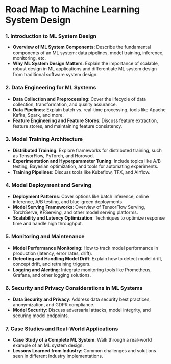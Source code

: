 # Road Map to Machine Learning System Design

### 1. **Introduction to ML System Design**
   - **Overview of ML System Components**: Describe the fundamental components of an ML system: data pipelines, model training, inference, monitoring, etc.
   - **Why ML System Design Matters**: Explain the importance of scalable, robust design in ML applications and differentiate ML system design from traditional software system design.

### 2. **Data Engineering for ML Systems**
   - **Data Collection and Preprocessing**: Cover the lifecycle of data collection, transformation, and quality assurance.
   - **Data Pipelines**: Explain batch vs. real-time processing, tools like Apache Kafka, Spark, and more.
   - **Feature Engineering and Feature Stores**: Discuss feature extraction, feature stores, and maintaining feature consistency.

### 3. **Model Training Architecture**
   - **Distributed Training**: Explore frameworks for distributed training, such as TensorFlow, PyTorch, and Horovod.
   - **Experimentation and Hyperparameter Tuning**: Include topics like A/B testing, Bayesian optimization, and tools for automating experiments.
   - **Training Pipelines**: Discuss tools like Kubeflow, TFX, and Airflow.

### 4. **Model Deployment and Serving**
   - **Deployment Patterns**: Cover options like batch inference, online inference, A/B testing, and blue-green deployments.
   - **Model Serving Frameworks**: Overview of TensorFlow Serving, TorchServe, KFServing, and other model serving platforms.
   - **Scalability and Latency Optimization**: Techniques to optimize response time and handle high throughput.

### 5. **Monitoring and Maintenance**
   - **Model Performance Monitoring**: How to track model performance in production (latency, error rates, drift).
   - **Detecting and Handling Model Drift**: Explain how to detect model drift, concept drift, and retraining triggers.
   - **Logging and Alerting**: Integrate monitoring tools like Prometheus, Grafana, and other logging solutions.

### 6. **Security and Privacy Considerations in ML Systems**
   - **Data Security and Privacy**: Address data security best practices, anonymization, and GDPR compliance.
   - **Model Security**: Discuss adversarial attacks, model integrity, and securing model endpoints.

### 7. **Case Studies and Real-World Applications**
   - **Case Study of a Complete ML System**: Walk through a real-world example of an ML system design.
   - **Lessons Learned from Industry**: Common challenges and solutions seen in different industry implementations.
